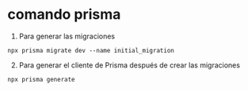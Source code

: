 # comando prisma
1. Para generar las migraciones
```
npx prisma migrate dev --name initial_migration
```

2. Para generar el cliente de Prisma después de crear las migraciones
```
npx prisma generate
```
